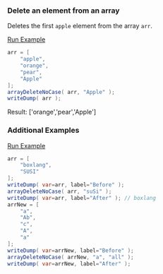 ### Delete an element from an array

Deletes the first `apple` element from the array `arr`.

<a href="https://try.boxlang.io/?code=eJxLLCpSsFWIVuDiVEosKMhJVdIBsvKLEvPSIcyC1MQiMMMRLMsVa82VWFSUWOmSmpNakuqX75xYnKqhABTSUYAqUdC05iovyixJdSnNLQBLgUQA9s0eFg%3D%3D" target="_blank">Run Example</a>

```java
arr = [ 
	"apple",
	"orange",
	"pear",
	"Apple"
];
arrayDeleteNoCase( arr, "Apple" );
writeDump( arr );

```

Result: ['orange','pear','Apple']

### Additional Examples

<a href="https://try.boxlang.io/?code=eJyNjr8KwkAMxmfvKcJNFQp9gHJDtYtLl8NJHNKSQiFSSe8svr13EcSl4vLlD1%2B%2B%2FFAEHFzA7CzHgciWqfNnf7LmWptVpkBtvN0LeKA4FCmBsSd29kDjLGRhX5u0xmdLTIG6%2BYgLFaBOu0Q%2FqeNHTjMGkmyCqgJFyHkdrRkrsaASNb2W4T2o4gZhOv0fUs35RxLmDdbvxA%2BueQEcpF1f" target="_blank">Run Example</a>

```java
arr = [ 
	"boxlang",
	"SUSI"
];
writeDump( var=arr, label="Before" );
arrayDeleteNoCase( arr, "suSi" );
writeDump( var=arr, label="After" ); // boxlang
arrNew = [
	"a",
	"Ab",
	"c",
	"A",
	"a"
];
writeDump( var=arrNew, label="Before" );
arrayDeleteNoCase( arrNew, "a", "all" );
writeDump( var=arrNew, label="After" );

```


